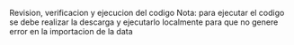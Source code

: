 Revision, verificacion y ejecucion del codigo 
Nota: para ejecutar el codigo se debe realizar la descarga y ejecutarlo localmente para que no genere error en la importacion de la data
